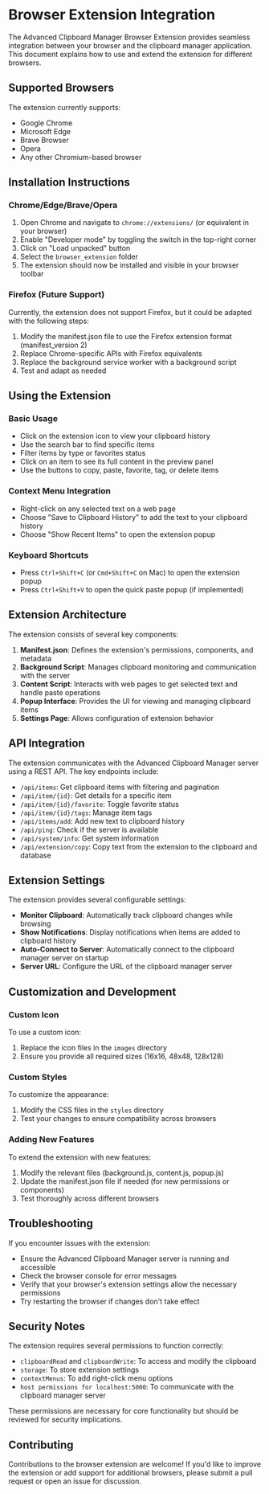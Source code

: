 # Browser Extension Integration

The Advanced Clipboard Manager Browser Extension provides seamless integration between your browser and the clipboard manager application. This document explains how to use and extend the extension for different browsers.

## Supported Browsers

The extension currently supports:

- Google Chrome
- Microsoft Edge
- Brave Browser
- Opera
- Any other Chromium-based browser

## Installation Instructions

### Chrome/Edge/Brave/Opera

1. Open Chrome and navigate to `chrome://extensions/` (or equivalent in your browser)
2. Enable "Developer mode" by toggling the switch in the top-right corner
3. Click on "Load unpacked" button
4. Select the `browser_extension` folder
5. The extension should now be installed and visible in your browser toolbar

### Firefox (Future Support)

Currently, the extension does not support Firefox, but it could be adapted with the following steps:

1. Modify the manifest.json file to use the Firefox extension format (manifest_version 2)
2. Replace Chrome-specific APIs with Firefox equivalents
3. Replace the background service worker with a background script
4. Test and adapt as needed

## Using the Extension

### Basic Usage

- Click on the extension icon to view your clipboard history
- Use the search bar to find specific items
- Filter items by type or favorites status
- Click on an item to see its full content in the preview panel
- Use the buttons to copy, paste, favorite, tag, or delete items

### Context Menu Integration

- Right-click on any selected text on a web page
- Choose "Save to Clipboard History" to add the text to your clipboard history
- Choose "Show Recent Items" to open the extension popup

### Keyboard Shortcuts

- Press `Ctrl+Shift+C` (or `Cmd+Shift+C` on Mac) to open the extension popup
- Press `Ctrl+Shift+V` to open the quick paste popup (if implemented)

## Extension Architecture

The extension consists of several key components:

1. **Manifest.json**: Defines the extension's permissions, components, and metadata
2. **Background Script**: Manages clipboard monitoring and communication with the server
3. **Content Script**: Interacts with web pages to get selected text and handle paste operations
4. **Popup Interface**: Provides the UI for viewing and managing clipboard items
5. **Settings Page**: Allows configuration of extension behavior

## API Integration

The extension communicates with the Advanced Clipboard Manager server using a REST API. The key endpoints include:

- `/api/items`: Get clipboard items with filtering and pagination
- `/api/item/{id}`: Get details for a specific item
- `/api/item/{id}/favorite`: Toggle favorite status
- `/api/item/{id}/tags`: Manage item tags
- `/api/items/add`: Add new text to clipboard history
- `/api/ping`: Check if the server is available
- `/api/system/info`: Get system information
- `/api/extension/copy`: Copy text from the extension to the clipboard and database

## Extension Settings

The extension provides several configurable settings:

- **Monitor Clipboard**: Automatically track clipboard changes while browsing
- **Show Notifications**: Display notifications when items are added to clipboard history
- **Auto-Connect to Server**: Automatically connect to the clipboard manager server on startup
- **Server URL**: Configure the URL of the clipboard manager server

## Customization and Development

### Custom Icon

To use a custom icon:

1. Replace the icon files in the `images` directory
2. Ensure you provide all required sizes (16x16, 48x48, 128x128)

### Custom Styles

To customize the appearance:

1. Modify the CSS files in the `styles` directory
2. Test your changes to ensure compatibility across browsers

### Adding New Features

To extend the extension with new features:

1. Modify the relevant files (background.js, content.js, popup.js)
2. Update the manifest.json file if needed (for new permissions or components)
3. Test thoroughly across different browsers

## Troubleshooting

If you encounter issues with the extension:

- Ensure the Advanced Clipboard Manager server is running and accessible
- Check the browser console for error messages
- Verify that your browser's extension settings allow the necessary permissions
- Try restarting the browser if changes don't take effect

## Security Notes

The extension requires several permissions to function correctly:

- `clipboardRead` and `clipboardWrite`: To access and modify the clipboard
- `storage`: To store extension settings
- `contextMenus`: To add right-click menu options
- `host permissions for localhost:5000`: To communicate with the clipboard manager server

These permissions are necessary for core functionality but should be reviewed for security implications.

## Contributing

Contributions to the browser extension are welcome! If you'd like to improve the extension or add support for additional browsers, please submit a pull request or open an issue for discussion.
